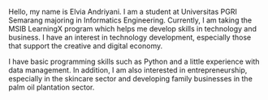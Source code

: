 Hello, my name is Elvia Andriyani. I am a student at Universitas PGRI Semarang majoring in Informatics Engineering. Currently, I am taking the MSIB LearningX program which helps me develop skills in technology and business. I have an interest in technology development, especially those that support the creative and digital economy.

I have basic programming skills such as Python and a little experience with data management. In addition, I am also interested in entrepreneurship, especially in the skincare sector and developing family businesses in the palm oil plantation sector.
